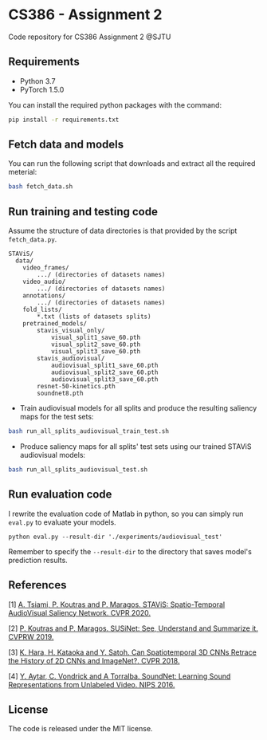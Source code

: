 # CS386 - Assignment 2

Code repository for CS386 Assignment 2 @SJTU

## Requirements

* Python 3.7
* PyTorch 1.5.0

You can install the required python packages with the command: 
```bash
pip install -r requirements.txt
```

## Fetch data and models

You can run the following script that downloads and extract all the required meterial: 
```bash
bash fetch_data.sh
```

## Run training and testing code

Assume the structure of data directories is that provided by the script ```fetch_data.py```.

```misc
STAViS/
  data/
    video_frames/ 
        .../ (directories of datasets names) 
    video_audio/ 
        .../ (directories of datasets names)
    annotations/ 
        .../ (directories of datasets names) 
    fold_lists/
        *.txt (lists of datasets splits)
    pretrained_models/
        stavis_visual_only/
            visual_split1_save_60.pth
            visual_split2_save_60.pth
            visual_split3_save_60.pth
        stavis_audiovisual/
            audiovisual_split1_save_60.pth
            audiovisual_split2_save_60.pth
            audiovisual_split3_save_60.pth
        resnet-50-kinetics.pth
        soundnet8.pth
```

* Train audiovisual models for all splits and produce the resulting saliency maps for the test sets:
```bash
bash run_all_splits_audiovisual_train_test.sh
```

* Produce saliency maps for all splits' test sets using our trained STAViS audiovisual models:
```bash
bash run_all_splits_audiovisual_test.sh
```

## Run evaluation code

I rewrite the evaluation code of Matlab in python, so you can simply run `eval.py` to evaluate your models.

```shell
python eval.py --result-dir './experiments/audiovisual_test'
```

Remember to specify the `--result-dir` to the directory that saves model's prediction results.

## References
[1] [A. Tsiami, P. Koutras and P. Maragos. STAViS: Spatio-Temporal AudioVisual Saliency Network. CVPR 2020.](http://openaccess.thecvf.com/content_CVPR_2020/html/Tsiami_STAViS_Spatio-Temporal_AudioVisual_Saliency_Network_CVPR_2020_paper.html)

[2] [P. Koutras and P. Maragos. SUSiNet: See, Understand and Summarize it. CVPRW 2019.](http://openaccess.thecvf.com/content_CVPRW_2019/html/MBCCV/Koutras_SUSiNet_See_Understand_and_Summarize_It_CVPRW_2019_paper.html)

[3] [K. Hara, H. Kataoka and Y. Satoh. Can Spatiotemporal 3D CNNs Retrace the History of 2D CNNs and ImageNet?. CVPR 2018.](http://openaccess.thecvf.com/content_cvpr_2018/html/Hara_Can_Spatiotemporal_3D_CVPR_2018_paper.html) 

[4] [Y. Aytar, C. Vondrick and A Torralba. SoundNet: Learning Sound Representations from Unlabeled Video. NIPS 2016.](https://arxiv.org/abs/1610.09001)

## License

The code is released under the MIT license.
